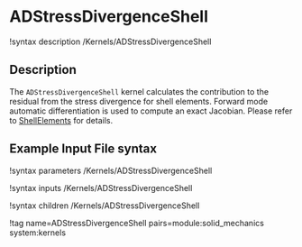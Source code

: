 # ADStressDivergenceShell

!syntax description /Kernels/ADStressDivergenceShell

## Description

The `ADStressDivergenceShell` kernel calculates the contribution to the residual from the stress divergence for shell elements. Forward mode automatic differentiation is used to compute an exact Jacobian. Please refer to [ShellElements](/ShellElements.md) for details.

## Example Input File syntax

!syntax parameters /Kernels/ADStressDivergenceShell

!syntax inputs /Kernels/ADStressDivergenceShell

!syntax children /Kernels/ADStressDivergenceShell

!tag name=ADStressDivergenceShell pairs=module:solid_mechanics system:kernels
